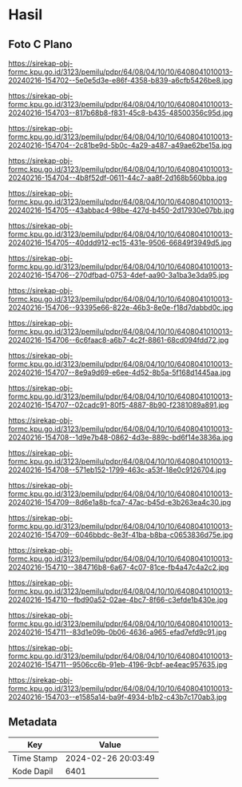 # Hasil

## Foto C Plano

https://sirekap-obj-formc.kpu.go.id/3123/pemilu/pdpr/64/08/04/10/10/6408041010013-20240216-154702--5e0e5d3e-e86f-4358-b839-a6cfb5426be8.jpg

https://sirekap-obj-formc.kpu.go.id/3123/pemilu/pdpr/64/08/04/10/10/6408041010013-20240216-154703--817b68b8-f831-45c8-b435-48500356c95d.jpg

https://sirekap-obj-formc.kpu.go.id/3123/pemilu/pdpr/64/08/04/10/10/6408041010013-20240216-154704--2c81be9d-5b0c-4a29-a487-a49ae62be15a.jpg

https://sirekap-obj-formc.kpu.go.id/3123/pemilu/pdpr/64/08/04/10/10/6408041010013-20240216-154704--4b8f52df-0611-44c7-aa8f-2d168b560bba.jpg

https://sirekap-obj-formc.kpu.go.id/3123/pemilu/pdpr/64/08/04/10/10/6408041010013-20240216-154705--43abbac4-98be-427d-b450-2d17930e07bb.jpg

https://sirekap-obj-formc.kpu.go.id/3123/pemilu/pdpr/64/08/04/10/10/6408041010013-20240216-154705--40ddd912-ec15-431e-9506-66849f3949d5.jpg

https://sirekap-obj-formc.kpu.go.id/3123/pemilu/pdpr/64/08/04/10/10/6408041010013-20240216-154706--270dfbad-0753-4def-aa90-3a1ba3e3da95.jpg

https://sirekap-obj-formc.kpu.go.id/3123/pemilu/pdpr/64/08/04/10/10/6408041010013-20240216-154706--93395e66-822e-46b3-8e0e-f18d7dabbd0c.jpg

https://sirekap-obj-formc.kpu.go.id/3123/pemilu/pdpr/64/08/04/10/10/6408041010013-20240216-154706--6c6faac8-a6b7-4c2f-8861-68cd094fdd72.jpg

https://sirekap-obj-formc.kpu.go.id/3123/pemilu/pdpr/64/08/04/10/10/6408041010013-20240216-154707--8e9a9d69-e6ee-4d52-8b5a-5f168d1445aa.jpg

https://sirekap-obj-formc.kpu.go.id/3123/pemilu/pdpr/64/08/04/10/10/6408041010013-20240216-154707--02cadc91-80f5-4887-8b90-f2381089a891.jpg

https://sirekap-obj-formc.kpu.go.id/3123/pemilu/pdpr/64/08/04/10/10/6408041010013-20240216-154708--1d9e7b48-0862-4d3e-889c-bd6f14e3836a.jpg

https://sirekap-obj-formc.kpu.go.id/3123/pemilu/pdpr/64/08/04/10/10/6408041010013-20240216-154708--571eb152-1799-463c-a53f-18e0c9126704.jpg

https://sirekap-obj-formc.kpu.go.id/3123/pemilu/pdpr/64/08/04/10/10/6408041010013-20240216-154709--8d6e1a8b-fca7-47ac-b45d-e3b263ea4c30.jpg

https://sirekap-obj-formc.kpu.go.id/3123/pemilu/pdpr/64/08/04/10/10/6408041010013-20240216-154709--6046bbdc-8e3f-41ba-b8ba-c0653836d75e.jpg

https://sirekap-obj-formc.kpu.go.id/3123/pemilu/pdpr/64/08/04/10/10/6408041010013-20240216-154710--384716b8-6a67-4c07-81ce-fb4a47c4a2c2.jpg

https://sirekap-obj-formc.kpu.go.id/3123/pemilu/pdpr/64/08/04/10/10/6408041010013-20240216-154710--fbd90a52-02ae-4bc7-8f66-c3efde1b430e.jpg

https://sirekap-obj-formc.kpu.go.id/3123/pemilu/pdpr/64/08/04/10/10/6408041010013-20240216-154711--83d1e09b-0b06-4636-a965-efad7efd9c91.jpg

https://sirekap-obj-formc.kpu.go.id/3123/pemilu/pdpr/64/08/04/10/10/6408041010013-20240216-154711--9506cc6b-91eb-4196-9cbf-ae4eac957635.jpg

https://sirekap-obj-formc.kpu.go.id/3123/pemilu/pdpr/64/08/04/10/10/6408041010013-20240216-154703--e1585a14-ba9f-4934-b1b2-c43b7c170ab3.jpg


## Metadata

| Key        | Value               |
| ---------- | ------------------- |
| Time Stamp | 2024-02-26 20:03:49 |
| Kode Dapil | 6401                |



